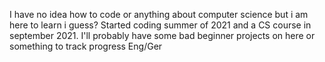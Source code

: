 I have no idea how to code or anything about computer science but i am here to learn i guess?
Started coding summer of 2021 and a CS course in september 2021.
I'll probably have some bad beginner projects on here or something to track progress
Eng/Ger
